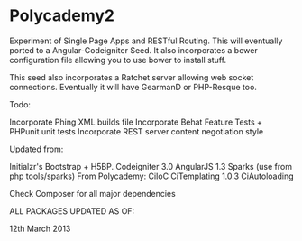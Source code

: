 Polycademy2
=================

Experiment of Single Page Apps and RESTful Routing. This will eventually ported to a Angular-Codeigniter Seed. It also incorporates a bower configuration file allowing you to use bower to install stuff.

This seed also incorporates a Ratchet server allowing web socket connections. Eventually it will have GearmanD or PHP-Resque too.

Todo:

Incorporate Phing XML builds file
Incorporate Behat Feature Tests + PHPunit unit tests
Incorporate REST server content negotiation style

Updated from:

Initialzr's Bootstrap + H5BP.
Codeigniter 3.0
AngularJS 1.3
Sparks (use from php tools/sparks)
From Polycademy:
CiIoC
CiTemplating 1.0.3
CiAutoloading

Check Composer for all major dependencies

ALL PACKAGES UPDATED AS OF:

12th March 2013